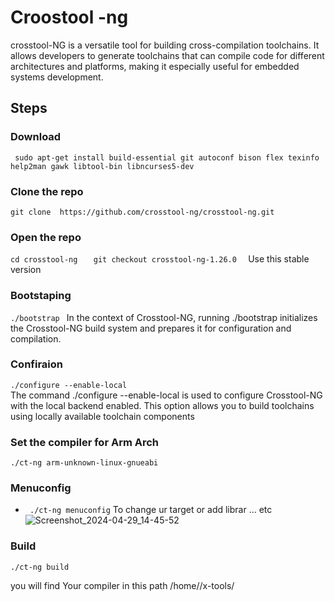 # Croostool -ng 
crosstool-NG is a versatile tool for building cross-compilation toolchains. It allows developers to generate toolchains that can compile code for different architectures and platforms, making it especially useful for embedded systems development.

## Steps
### Download
   ```  sudo apt-get install build-essential git autoconf bison flex texinfo help2man gawk libtool-bin libncurses5-dev ```
   
### Clone the repo
``` git clone  https://github.com/crosstool-ng/crosstool-ng.git  ```

### Open the repo
``` cd crosstool-ng    ```
``` git checkout crosstool-ng-1.26.0   ``` Use this stable version
### Bootstaping
```./bootstrap ```  In the context of Crosstool-NG, running ./bootstrap initializes the Crosstool-NG build system and prepares it for configuration and compilation.

### Confiraion 
``` ./configure --enable-local  ```        
The command ./configure --enable-local is used to configure Crosstool-NG with the local backend enabled. This option allows you to build toolchains using locally available toolchain components 

### Set the compiler for Arm Arch
``` ./ct-ng arm-unknown-linux-gnueabi ``` 

### Menuconfig
   - ``` ./ct-ng menuconfig```  To change ur target or add librar ... etc
![Screenshot_2024-04-29_14-45-52](https://github.com/Rabie45/Embedded-Linux/assets/76526170/143cd952-df42-4123-af3d-a8d4e52c57c8)

### Build
```./ct-ng build ```

you will find Your compiler in this path
/home/<Name>/x-tools/
